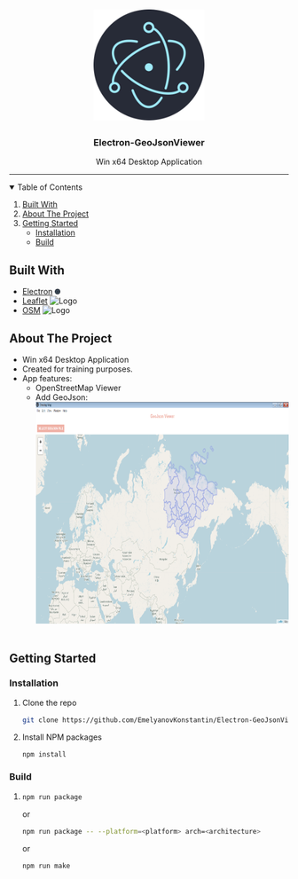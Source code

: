 <!-- PROJECT LOGO -->
<h1 align="center">
  <img src="img/electron.jpg" height="200" alt="ArminC AutoExec"></a>
</h1>
<p align="center">
  <h3 align="center">Electron-GeoJsonViewer</h3>

  <p align="center">
    Win x64 Desktop Application
</p>


---
<!-- TABLE OF CONTENTS -->
<details open="open">
  <summary>Table of Contents</summary>
  <ol>
     <li>
      <a href="#built-with">Built With</a>
     </li>
    <li>
      <a href="#about-the-project">About The Project</a>
    </li>
    <li>
      <a href="#getting-started">Getting Started</a>
      <ul>
        <li><a href="#installation">Installation</a></li>
        <li><a href="#usage">Build</a></li>
      </ul>
    </li>
  </ol>
</details>

## Built With
* [Electron](https://www.electronjs.org) <img src="img/electron.jpg" alt="Logo" width="" height="10">
* [Leaflet](https://leafletjs.com) <img src="https://leafletjs.com/docs/images/logo.png" alt="Logo" width="" height="10">
* [OSM](https://www.openstreetmap.org) <img src="https://www.openstreetmap.org/assets/osm_logo-d4979005d8a03d67bbf051b4e7e6ef1b26c6a34a5cd1b65908e2947c360ca391.svg" alt="Logo" width="" height="10">

<!-- ABOUT THE PROJECT -->
## About The Project
* Win x64 Desktop Application<br>
* Created for training purposes.<br>
* App features:<br>
  * OpenStreetMap Viewer<br>
  * Add GeoJson:<br>
<img src="img/img.png" alt="Logo" width="" height="400"><br><br>
  
<!-- GETTING STARTED -->
## Getting Started

### Installation

1. Clone the repo
   ```sh
   git clone https://github.com/EmelyanovKonstantin/Electron-GeoJsonViewer.git
   ```
2. Install NPM packages
   ```sh
   npm install
   ```
   
<!-- BUILD EXAMPLES -->
### Build
1. ```sh
   npm run package
   ```
   or
   ```sh
   npm run package -- --platform=<platform> arch=<architecture>
   ```
   or
   ```sh
   npm run make
   ```